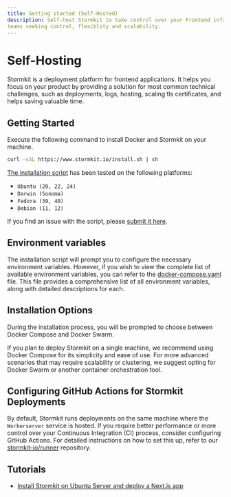 ```yaml
---
title: Getting started (Self-Hosted)
description: Self-host Stormkit to take control over your Frontend infrastructure, perfect for 
teams seeking control, flexiblity and scalability.
---
```


# Self-Hosting

<section>

Stormkit is a deployment platform for frontend applications. It helps you focus on your product by providing a solution for most common technical challenges, such as deployments, logs, hosting, scaling tls certificates, and helps saving valuable time.

</section>

## Getting Started

<section>

Execute the following command to install Docker and Stormkit on your machine.

```bash
curl -sSL https://www.stormkit.io/install.sh | sh
```

[The installation script](https://github.com/stormkit-io/www-stormkit-io/blob/main/public/install.sh) has been tested on the following platforms:

- `Ubuntu (20, 22, 24)`
- `Darwin (Sonoma)`
- `Fedora (39, 40)`
- `Debian (11, 12)`

If you find an issue with the script, please [submit it here](https://github.com/stormkit-io/www-stormkit-io/issues).

## Environment variables

The installation script will prompt you to configure the necessary environment variables. However, if you wish to view the complete list of available environment variables, you can refer to the [docker-compose.yaml](https://github.com/stormkit-io/bin/blob/main/docker-compose.yaml) file. This file provides a comprehensive list of all environment variables, along with detailed descriptions for each.

</section>

## Installation Options

During the installation process, you will be prompted to choose between Docker Compose and Docker Swarm.

If you plan to deploy Stormkit on a single machine, we recommend using Docker Compose for its simplicity and ease of use.
For more advanced scenarios that may require scalability or clustering, we suggest opting for Docker Swarm or another container orchestration tool.

## Configuring GitHub Actions for Stormkit Deployments

By default, Stormkit runs deployments on the same machine where the `Workerserver` service is hosted. If you require better performance or more control over your Continuous Integration (CI) process, consider configuring GitHub Actions. For detailed instructions on how to set this up, refer to our [stormkit-io/runner](https://github.com/stormkit-io/runner) repository.

## Tutorials

<section>

- [Install Stormkit on Ubuntu Server and deploy a Next.js app](https://youtu.be/bLw0r3VKLrg)

</section>
